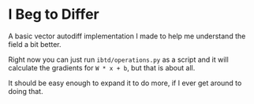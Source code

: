 # I Beg to Differ
A basic vector autodiff implementation I made to help me understand the field a bit better.

Right now you can just run `ibtd/operations.py` as a script and it will calculate the gradients for 
`W * x + b`, but that is about all.

It should be easy enough to expand it to do more, if I ever get around to doing that.